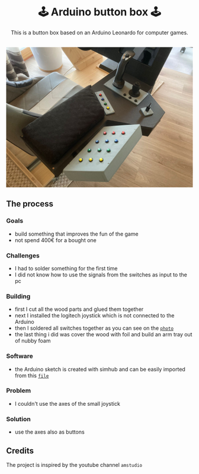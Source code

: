 <h1 align="center">
  🕹 Arduino button box 🕹
</h1>
 
<div align="center">This is a button box based on an Arduino Leonardo for computer games.</div><br>

![img-1](https://github.com/LordofGhost/Arduino-button-box/blob/main/images/img-1.jpg)

## The process

### Goals 

- build something that improves the fun of the game
- not spend 400€ for a bought one

### Challenges

- I had to solder something for the first time
- I did not know how to use the signals from the switches as input to the pc

### Building

- first I cut all the wood parts and glued them together
- next I installed the logitech joystick which is not connected to the Arduino
- then I soldered all switches together as you can see on the [`photo`](https://github.com/LordofGhost/Arduino-button-box/blob/main/images/img-8.jpg)
- the last thing i did was cover the wood with foil and build an arm tray out of nubby foam

### Software

- the Arduino sketch is created with simhub and can be easily imported from this [`file`](https://github.com/LordofGhost/Arduino-button-box/blob/main/arduino/simhub-profile.tfp)

### Problem

- I couldn't use the axes of the small joystick

### Solution

- use the axes also as buttons


## Credits

The project is inspired by the youtube channel `amstudio`

